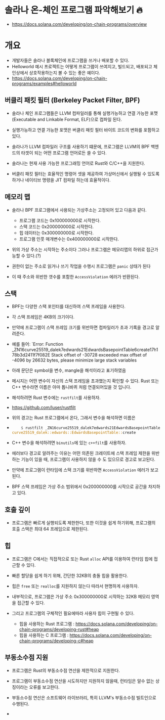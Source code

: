 # 솔라나 온-체인 프로그램 파악해보기 🔥

- https://docs.solana.com/developing/on-chain-programs/overview

# 개요

- 개발자들은 솔라나 블록체인에 프로그램을 쓰거나 배포할 수 있다.
- Helloworld 예시 프로젝트는 어떻게 프로그램이 쓰여지고, 빌드되고, 배포되고 체인상에서 상호작용하는지 볼 수 있는 좋은 예이다.
- https://docs.solana.com/developing/on-chain-programs/examples#helloworld

## 버클리 패킷 필터 (Berkeley Packet Filter, BPF)

- 솔라나 체인 프로그램들은 LLVM 컴파일러를 통해 실행가능하고 연결 가능한 포맷(Executable and Linkable Format, ELF)으로 컴파일 된다.
- 실행가능하고 연결 가능한 포맷은 버클리 패킷 필터 바이트 코드의 변화를 포함하고 있다.

- 솔라나가 LLVM 컴파일러 구조를 사용하기 떄문에, 프로그램은 LLVM의 BPF 백엔드의 타겟이 되는 어떤 프로그램 언어로든 쓸 수 있다.
- 솔라나는 현재 사용 가능한 프로그래밍 언어로 Rust와 C/C++을 지원한다.

- 버클리 패킷 필터는 효율적인 명령어 셋을 제공하여 가상머신에서 실행될 수 있도록 하거나 네이티브 명령을 JIT 컴파일 하는데 효율적이다.

## 메모리 맵

- 솔라나 BPF 프로그램에서 사용되는 가상주소는 고정되어 있고 다음과 같다.

  - 프로그램 코드는 0x100000000로 시작한다.
  - 스택 코드는 0x200000000로 시작한다.
  - 힙 데이터는 0x300000000로 시작한다.
  - 프로그램 인풋 매개변수는 0x400000000로 시작한다.

- 위의 가상 주소는 시작하는 주소이다 그러나 프로그램은 메모리맵의 하위로 접근가능할 수 있다.(?)
- 권한이 없는 주소로 읽거나 쓰기 작업을 수행시 프로그램은 `panic` 상태가 된다
- 이 때 주소와 위반한 갯수를 포함한 `AccessViolation` 에러가 반환된다.

## 스택

- BPF는 다양한 스택 포인터를 대신하여 스택 프레임을 사용한다.
- 각 스택 프레임은 4KB의 크기이다.

- 만약에 프로그램이 스택 프레임 크기를 위반하면 컴파일러가 초과 기록을 경고로 알려준다.

- 예를 들어: `Error: Function \_ZN16curve25519_dalek7edwards21EdwardsBasepointTable6create17h178b3d2411f7f082E Stack offset of -30728 exceeded max offset of -4096 by 26632 bytes, please minimize large stack variables

- 아래 문단은 symbol을 변수, mangle을 해석이라고 표기하였음
- 메시지는 어떤 변수이 자신의 스택 프레임을 초과했는지 확인할 수 있다. Rust 또는 C++ 변수라면 이름은 아마 톱니바퀴 처럼 연결되어있을 것 입니다.
- 해석하려면 Rust 변수에는 `rustfilt`를 사용하자.
- https://github.com/luser/rustfilt
- 위의 경고는 Rust 프로그램에서 온다, 그래서 변수을 해석하면 이름은
- ```Rust
      $ rustfilt _ZN16curve25519_dalek7edwards21EdwardsBasepointTable6create17h178b3d2411f7f082E
  curve25519_dalek::edwards::EdwardsBasepointTable::create
  ```
- C++ 변수을 해석하려면 `binutils`에 있는 `c++filt`를 사용하자.

- 에러보다 경고로 알려주는 이유는 어떤 의존된 크레이트에 스택 프레임 제한을 위반하는 기능이 있을 때, 프로그램이 사용하지 않을 수 도 있으므로 경고로 보고된다.
- 만약에 프로그램이 런타임에 스택 크기를 위반하면 `AccessViolation` 에러가 보고된다.

- BPF 스택 프레임은 가상 주소 범위에서 0x200000000를 시작으로 공간을 차지하고 있다.

## 호출 깊이

- 프로그램은 빠르게 실행되도록 제한한다, 또한 이것을 쉽게 하기위해, 프로그램의 호출 스택은 최대 64 프레임으로 제한된다.

## 힙

- 프로그램은 C에서는 직접적으로 또는 Rust `alloc` API를 이용하여 런타임 힙에 접근할 수 있다.
- 빠른 할당을 쉽게 하기 위해, 간단한 32KB의 충돌 힙을 활용한다.
- 힙은 `free` 또는 `realloc`를 지원하지 않는다 따라서 현명하게 사용하자.

- 내부적으로, 프로그램은 가상 주소 0x300000000로 시작하는 32KB 메모리 영역을 접근할 수 있다.
- 그리고 프로그램의 구체적인 필요에따라 사용자 힙이 구현될 수 있다.

  - 힙을 사용하는 Rust 프로그램 : https://docs.solana.com/developing/on-chain-programs/developing-rust#heap
  - 힙을 사용하는 C 프로그램 : https://docs.solana.com/developing/on-chain-programs/developing-c#heap

## 부동소수점 지원

- 프로그램은 Rust의 부동소수점 연산을 제한적으로 지원한다.
- 프로그램이 부동소수점 연산을 시도하지만 지원하지 않을때, 런타임은 알수 없는 상징이라는 오류를 보고한다.

- 부동소수점 연산은 소프트웨어 라이브러리, 특히 LLVM's 부동소수점 빌트인으로 수행된다.
-
